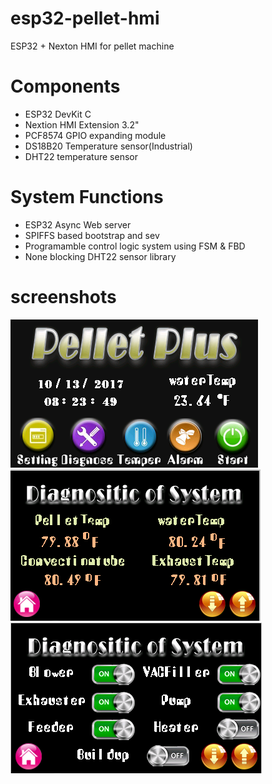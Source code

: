 # esp32-pellet-hmi
 ESP32 + Nexton HMI for pellet machine

# Components
- ESP32 DevKit C
- Nextion HMI Extension 3.2"
- PCF8574 GPIO expanding module
- DS18B20 Temperature sensor(Industrial)
- DHT22 temperature sensor

# System Functions
- ESP32 Async Web server
- SPIFFS based bootstrap and sev
- Programamble control logic system using FSM & FBD
- None blocking DHT22 sensor library

# screenshots
![image1](hmi/3.2inch/01-main.png)
![image2](hmi/3.2inch/02-diag01.png)
![image3](hmi/3.2inch/04-diag03.png)


